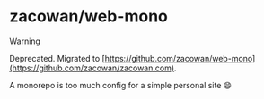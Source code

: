 # zacowan/web-mono

> [!WARNING]
> Deprecated. Migrated to [https://github.com/zacowan/web-mono](https://github.com/zacowan/zacowan.com).
>
> A monorepo is too much config for a simple personal site 😄 
